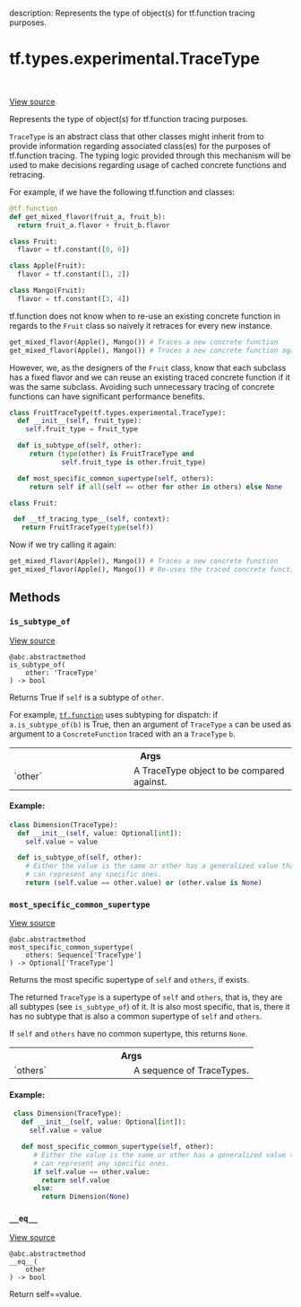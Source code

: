description: Represents the type of object(s) for tf.function tracing purposes.

<div itemscope itemtype="http://developers.google.com/ReferenceObject">
<meta itemprop="name" content="tf.types.experimental.TraceType" />
<meta itemprop="path" content="Stable" />
<meta itemprop="property" content="__eq__"/>
<meta itemprop="property" content="is_subtype_of"/>
<meta itemprop="property" content="most_specific_common_supertype"/>
</div>

# tf.types.experimental.TraceType

<!-- Insert buttons and diff -->

<table class="tfo-notebook-buttons tfo-api nocontent" align="left">

</table>

<a target="_blank" class="external" href="/code/stable/tensorflow/python/types/trace.py">View source</a>



Represents the type of object(s) for tf.function tracing purposes.

<!-- Placeholder for "Used in" -->

`TraceType` is an abstract class that other classes might inherit from to
provide information regarding associated class(es) for the purposes of
tf.function tracing. The typing logic provided through this mechanism will be
used to make decisions regarding usage of cached concrete functions and
retracing.

For example, if we have the following tf.function and classes:
```python
@tf.function
def get_mixed_flavor(fruit_a, fruit_b):
  return fruit_a.flavor + fruit_b.flavor

class Fruit:
  flavor = tf.constant([0, 0])

class Apple(Fruit):
  flavor = tf.constant([1, 2])

class Mango(Fruit):
  flavor = tf.constant([3, 4])
```

tf.function does not know when to re-use an existing concrete function in
regards to the `Fruit` class so naively it retraces for every new instance.
```python
get_mixed_flavor(Apple(), Mango()) # Traces a new concrete function
get_mixed_flavor(Apple(), Mango()) # Traces a new concrete function again
```

However, we, as the designers of the `Fruit` class, know that each subclass
has a fixed flavor and we can reuse an existing traced concrete function if
it was the same subclass. Avoiding such unnecessary tracing of concrete
functions can have significant performance benefits.

```python
class FruitTraceType(tf.types.experimental.TraceType):
  def __init__(self, fruit_type):
    self.fruit_type = fruit_type

  def is_subtype_of(self, other):
     return (type(other) is FruitTraceType and
             self.fruit_type is other.fruit_type)

  def most_specific_common_supertype(self, others):
     return self if all(self == other for other in others) else None

class Fruit:

 def __tf_tracing_type__(self, context):
   return FruitTraceType(type(self))
```

Now if we try calling it again:
```python
get_mixed_flavor(Apple(), Mango()) # Traces a new concrete function
get_mixed_flavor(Apple(), Mango()) # Re-uses the traced concrete function
```

## Methods

<h3 id="is_subtype_of"><code>is_subtype_of</code></h3>

<a target="_blank" class="external" href="/code/stable/tensorflow/python/types/trace.py">View source</a>

<pre class="devsite-click-to-copy prettyprint lang-py tfo-signature-link">
<code>@abc.abstractmethod</code>
<code>is_subtype_of(
    other: 'TraceType'
) -> bool
</code></pre>

Returns True if `self` is a subtype of `other`.

For example, <a href="../../../tf/function.md"><code>tf.function</code></a> uses subtyping for dispatch:
if `a.is_subtype_of(b)` is True, then an argument of `TraceType`
`a` can be used as argument to a `ConcreteFunction` traced with an
a `TraceType` `b`.

<!-- Tabular view -->
 <table class="responsive fixed orange">
<colgroup><col width="214px"><col></colgroup>
<tr><th colspan="2">Args</th></tr>

<tr>
<td>
`other`
</td>
<td>
A TraceType object to be compared against.
</td>
</tr>
</table>



#### Example:



```python
class Dimension(TraceType):
  def __init__(self, value: Optional[int]):
    self.value = value

  def is_subtype_of(self, other):
    # Either the value is the same or other has a generalized value that
    # can represent any specific ones.
    return (self.value == other.value) or (other.value is None)
```

<h3 id="most_specific_common_supertype"><code>most_specific_common_supertype</code></h3>

<a target="_blank" class="external" href="/code/stable/tensorflow/python/types/trace.py">View source</a>

<pre class="devsite-click-to-copy prettyprint lang-py tfo-signature-link">
<code>@abc.abstractmethod</code>
<code>most_specific_common_supertype(
    others: Sequence['TraceType']
) -> Optional['TraceType']
</code></pre>

Returns the most specific supertype of `self` and `others`, if exists.

The returned `TraceType` is a supertype of `self` and `others`, that is,
they are all subtypes (see `is_subtype_of`) of it.
It is also most specific, that is, there it has no subtype that is also
a common supertype of `self` and `others`.

If `self` and `others` have no common supertype, this returns `None`.

<!-- Tabular view -->
 <table class="responsive fixed orange">
<colgroup><col width="214px"><col></colgroup>
<tr><th colspan="2">Args</th></tr>

<tr>
<td>
`others`
</td>
<td>
A sequence of TraceTypes.
</td>
</tr>
</table>



#### Example:


```python
 class Dimension(TraceType):
   def __init__(self, value: Optional[int]):
     self.value = value

   def most_specific_common_supertype(self, other):
      # Either the value is the same or other has a generalized value that
      # can represent any specific ones.
      if self.value == other.value:
        return self.value
      else:
        return Dimension(None)
```

<h3 id="__eq__"><code>__eq__</code></h3>

<a target="_blank" class="external" href="/code/stable/tensorflow/python/types/trace.py">View source</a>

<pre class="devsite-click-to-copy prettyprint lang-py tfo-signature-link">
<code>@abc.abstractmethod</code>
<code>__eq__(
    other
) -> bool
</code></pre>

Return self==value.




